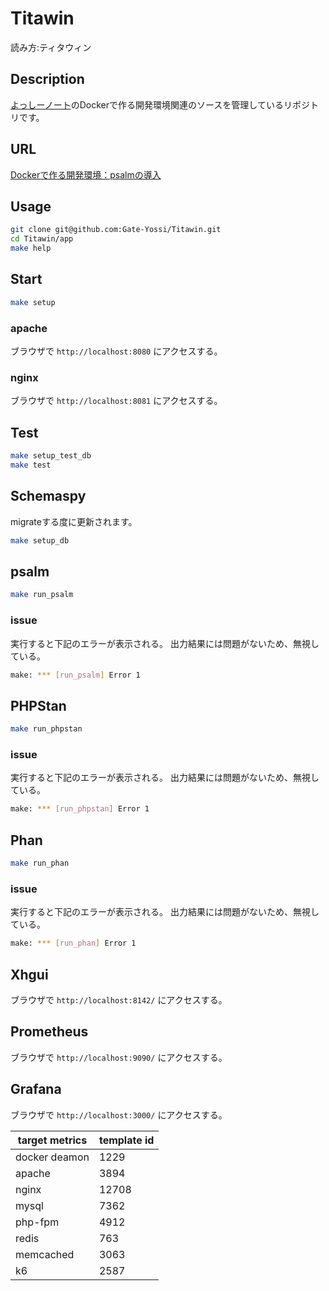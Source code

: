 Titawin
====

読み方:ティタウィン

## Description
[よっしーノート](https://yossi-note.com/)のDockerで作る開発環境関連のソースを管理しているリポジトリです。

## URL

[Dockerで作る開発環境：psalmの導入](https://yossi-note.com/introducing_psalm/)

## Usage

```bash
git clone git@github.com:Gate-Yossi/Titawin.git
cd Titawin/app
make help
```

## Start

```bash
make setup
```

### apache
ブラウザで `http://localhost:8080` にアクセスする。

### nginx
ブラウザで `http://localhost:8081` にアクセスする。

## Test

```bash
make setup_test_db
make test
```

## Schemaspy

migrateする度に更新されます。

```bash
make setup_db
```

## psalm

```bash
make run_psalm
```

### issue
実行すると下記のエラーが表示される。
出力結果には問題がないため、無視している。

```bash
make: *** [run_psalm] Error 1
```

## PHPStan

```bash
make run_phpstan
```

### issue
実行すると下記のエラーが表示される。
出力結果には問題がないため、無視している。

```bash
make: *** [run_phpstan] Error 1
```

## Phan

```bash
make run_phan
```

### issue
実行すると下記のエラーが表示される。
出力結果には問題がないため、無視している。

```bash
make: *** [run_phan] Error 1
```

## Xhgui

ブラウザで `http://localhost:8142/` にアクセスする。

## Prometheus

ブラウザで `http://localhost:9090/` にアクセスする。

## Grafana

ブラウザで `http://localhost:3000/` にアクセスする。

| target metrics | template id |
| -- | -- |
| docker deamon | 1229 |
| apache | 3894 |
| nginx | 12708 |
| mysql | 7362 |
| php-fpm | 4912 |
| redis | 763 |
| memcached | 3063 |
| k6 | 2587 |
